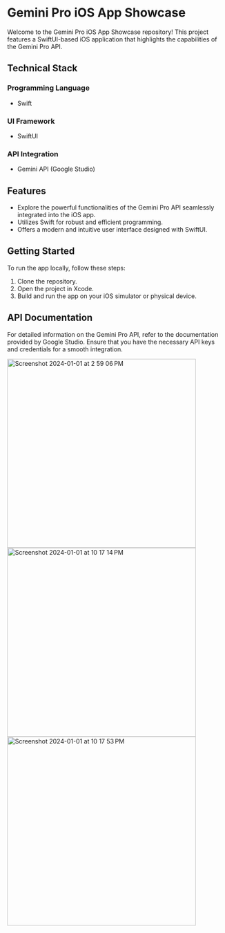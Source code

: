 # Gemini Pro iOS App Showcase

Welcome to the Gemini Pro iOS App Showcase repository! This project features a SwiftUI-based iOS application that highlights the capabilities of the Gemini Pro API.

## Technical Stack

### Programming Language
- Swift

### UI Framework
- SwiftUI

### API Integration
- Gemini API (Google Studio)

## Features

- Explore the powerful functionalities of the Gemini Pro API seamlessly integrated into the iOS app.
- Utilizes Swift for robust and efficient programming.
- Offers a modern and intuitive user interface designed with SwiftUI.

## Getting Started

To run the app locally, follow these steps:

1. Clone the repository.
2. Open the project in Xcode.
3. Build and run the app on your iOS simulator or physical device.

## API Documentation

For detailed information on the Gemini Pro API, refer to the documentation provided by Google Studio. Ensure that you have the necessary API keys and credentials for a smooth integration.

<div>
  <img width="437" alt="Screenshot 2024-01-01 at 2 59 06 PM" src="https://github.com/notwarnite/GeminiBot/assets/54807257/1e03a9a4-0d8b-4708-9b32-d1ee064a8e49" alt="Screenshot 1" width="200">
  <img width="437" alt="Screenshot 2024-01-01 at 10 17 14 PM" src="https://github.com/notwarnite/GeminiBot/assets/54807257/322784be-9b31-4ec6-8a2b-6a3d16a1906f" alt="Screenshot 2" width="200">
  <img width="437" alt="Screenshot 2024-01-01 at 10 17 53 PM" src="https://github.com/notwarnite/GeminiBot/assets/54807257/a55d23e1-94a4-43d5-b792-c73827b81a00" alt="Screenshot 3" width="200">
</div>

